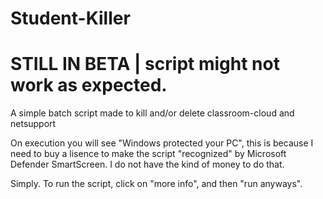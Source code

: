 # Student-Killer

# STILL IN BETA | script might not work as expected.

A  simple batch script made to kill and/or delete classroom-cloud and netsupport

On execution you will see "Windows protected your PC", this is because I need to buy a lisence to make the script "recognized" by Microsoft Defender SmartScreen.
I do not have the kind of money to do that.

Simply. To run the script, click on "more info", and then "run anyways".
